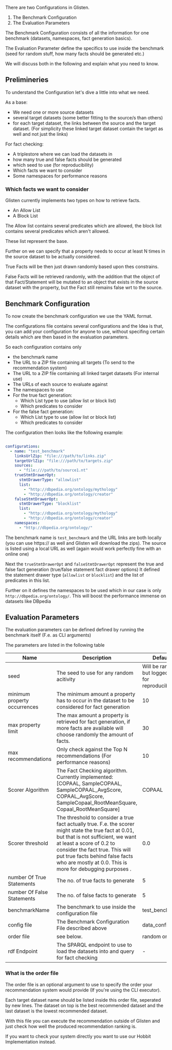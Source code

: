 There are two Configurations in Glisten.

1. The Benchmark Configuration
2. The Evaluation Parameters

The Benchmark Configuration consists of all the information for one benchmark (datasets, namespaces, fact generation basics).

The Evaluation Parameter define the specifics to use inside the benchmark (seed for random stuff, how many facts should be generated etc.)

We will discuss both in the following and explain what you need to know. 

## Prelimineries

To understand the Configuration let's dive a little into what we need. 

As a base: 

* We need one or more source datasets
* several target datasets (some better fitting to the source/s than others)
* for each target dataset, the links between the source and the target dataset. (For simplicity these linked target dataset contain the target as well and not just the links)

For fact checking:

* A triplestore where we can load the datasets in
* how many true and false facts should be generated
* which seed to use (for reproducibility)
* Which facts we want to consider
* Some namespaces for performance reasons  


### Which facts we want to consider

Glisten currently implements two types on how to retrieve facts. 

* An Allow List
* A Block List

The Allow list contains several predicates which are allowed, the block list contains several predicates which aren't allowed.

These list represent the base. 

Further on we can specify that a property needs to occur at least N times in the source dataset to be actually considered.

True Facts will be then just drawn randomly based upon thes constrains. 

False Facts will be retrieved randomly, with the addition that the object of that Fact/Statement will be mutated to an object that exists in the source dataset with the property, but the Fact still remains false wrt to the source.


## Benchmark Configuration

To now create the benchmark configuration we use the YAML format. 

The configurations file contains several configurations and the Idea is that, you can add your configuration for anyone to use, without specifing certain details which are then based in the evaluation parameters. 

So each configuration contains only

* the benchmark name
* The URL to a ZIP file containing all targets (To send to the recommendation system)
* The URL to a ZIP file containing all linked target datasets (For internal use)
* The URLs of each source to evaluate against
* The namespaces to use 
* For the true fact generation:
	* Which List type to use (allow list or block list)
	* Which predicates to consider
* For the false fact generation:
	* Which List type to use (allow list or block list)
	* Which predicates to consider

The configuration then looks like the following example:

```yaml

configurations:
  - name: "test_benchmark"
    linksUrlZip: "file:///path/to/links.zip"
    targetUrlZip: "file:///path/to/targets.zip"
    sources:
      - "file:///path/to/source1.nt"
    trueStmtDrawerOpt:
      stmtDrawerType: "allowlist"
      list:
        - "http://dbpedia.org/ontology/mythology"
        - "http://dbpedia.org/ontology/creator"
    falseStmtDrawerOpt:
      stmtDrawerType: "blocklist"
      list:
        - "http://dbpedia.org/ontology/mythology"
        - "http://dbpedia.org/ontology/creator"
    namespaces:
      - "http://dbpedia.org/ontology/"
```

The benchmark name is `test_benchmark` and the URL links are both locally (you can use https:// as well and Glisten will download the zips).
The source is listed using a local URL as well (again would work perfectly fine with an online one)

Next the `trueStmtDrawerOpt` and `falseStmtDrawerOpt` represent the true and false fact generation (true/false statement fact drawer options)
It defined the statement drawer type (`allowlist` or `blocklist`) and the list of predicates in this list. 

Further on it defines the namespaces to be used which in our case is only `http://dbpedia.org/ontology/`.
This will boost the performance immense on datasets like DBpedia

## Evaluation Parameters

The evaluation parameters can be defined defined by running the benchmark itself (F.e. as CLI arguments) 

The parameters are listed in the following table

| Name | Description | Default |
| ----- | ----------------- | ----- |
| seed | The seed to use for any random acitivity | Will be random, but logged out for reproduciblity |
| minimum property occurrences | The minimum amount a property has to occur in the dataset to be considered for fact generation | 10 |
| max property limit | The max amount a property is retrieved for fact generation, if more facts are available will choose randomly the amount of facts. | 30 | 
| max recommendations | Only check against the Top N recommendations (For performance reasons) | 10 |
| Scorer Algorithm | The Fact Checking algorithm. Currently implemented: [COPAAL, SampleCOPAAL, SampleCOPAAL_AvgScore, COPAAL_AvgScore, SampleCopaal_RootMeanSquare, Copaal_RootMeanSquare] | COPAAL |
| Scorer threshold | The threshold to consider a true fact actually true. F.e. the scorer might state the true fact at 0.01, but that is not sufficient, we want at least a score of 0.2 to consider the fact true. This will put true facts behind false facts who are mostly at 0.0. This is more for debugging purposes . | 0.0 |
| number Of True Statements | The no. of true facts to generate | 5 |
| number Of False Statements | The no. of false facts to generate | 5 | 
| benchmarkName | The benchmark to use inside the configuration file | test_benchmark |
| config file | The Benchmark Configuration File described above | data_config.yml |
| order file | see below.  | random order |
| rdf Endpoint | The SPARQL endpoint to use to load the datasets into and query for fact checking | - |


### What is the order file

The order file is an optional argument to use to specify the order your recommendation system would provide (If you're using the CLI executor).

Each target dataset name should be listed inside this order file, seperated by new lines. 
The dataset on top is the best recommended dataset and the last dataset is the lowest recommended dataset. 

With this file you can execute the recommendation outside of Glisten and just check how well the produced recommendation ranking is. 

If you want to check your system directly you want to use our Hobbit Implementation instead. 